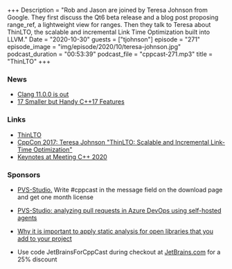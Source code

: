 +++
Description = "Rob and Jason are joined by Teresa Johnson from Google. They first discuss the Qt6 beta release and a blog post proposing range_ref, a lightweight view for ranges. Then they talk to Teresa about ThinLTO, the scalable and incremental Link Time Optimization built into LLVM."
Date = "2020-10-30"
guests = ["tjohnson"]
episode = "271"
episode_image = "img/episode/2020/10/teresa-johnson.jpg"
podcast_duration = "00:53:39"
podcast_file = "cppcast-271.mp3"
title = "ThinLTO"
+++

### News ###

 - [Clang 11.0.0 is out](https://releases.llvm.org/11.0.0/tools/clang/docs/ReleaseNotes.html)
 - [17 Smaller but Handy C++17 Features](https://www.bfilipek.com/2019/08/17smallercpp17features.html)

### Links ###

 - [ThinLTO](https://clang.llvm.org/docs/ThinLTO.html)
 - [CppCon 2017: Teresa Johnson "ThinLTO: Scalable and Incremental Link-Time Optimization"](https://www.youtube.com/watch?v=p9nH2vZ2mNo)
 - [Keynotes at Meeting C++ 2020](https://www.meetingcpp.com/meetingcpp/news/items/Keynotes-at-Meeting-Cpp-2020.html)

### Sponsors ###

- [PVS-Studio.](https://www.viva64.com/pvs-download-cppcast-t) Write #cppcast in the message field on the download page and get one month license
- [PVS-Studio: analyzing pull requests in Azure DevOps using self-hosted agents ](https://www.viva64.com/pvs-azure-devops)
- [Why it is important to apply static analysis for open libraries that you add to your project](https://www.viva64.com/pvs-open-libraries)

- Use code JetBrainsForCppCast during checkout at [JetBrains.com](http://www.jetbrains.com/) for a 25% discount